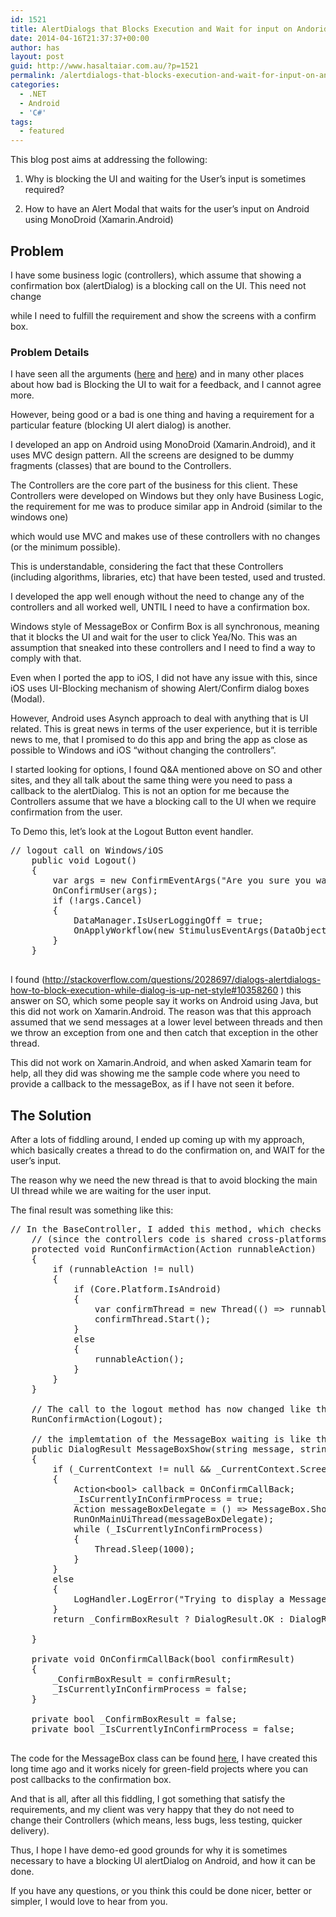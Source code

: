 ```yaml
---
id: 1521
title: AlertDialogs that Blocks Execution and Wait for input on Andorid (MonoDroid/Xamarin.Android)
date: 2014-04-16T21:37:37+00:00
author: has
layout: post
guid: http://www.hasaltaiar.com.au/?p=1521
permalink: /alertdialogs-that-blocks-execution-and-wait-for-input-on-andorid-monodroidxamarin-android-2/
categories:
  - .NET
  - Android
  - 'C#'
tags:
  - featured
---
```

This blog post aims at addressing the following:

1. Why is blocking the UI and waiting for the User&#8217;s input is sometimes required?
  
2. How to have an Alert Modal that waits for the user&#8217;s input on Android using MonoDroid (Xamarin.Android) 

## Problem

I have some business logic (controllers), which assume that showing a confirmation box (alertDialog) is a blocking call on the UI. This need not change
  
while I need to fulfill the requirement and show the screens with a confirm box. 

### Problem Details

I have seen all the arguments (<a href="http://stackoverflow.com/questions/6120567/android-how-to-get-a-modal-dialog-or-similar-modal-behavior" target="_blank">here</a> and <a href="http://stackoverflow.com/questions/2028697/dialogs-alertdialogs-how-to-block-execution-while-dialog-is-up-net-style" target="_blank">here</a>) and in many other places about how bad is Blocking the UI to wait for a feedback, and I cannot agree more.
  
However, being good or a bad is one thing and having a requirement for a particular feature (blocking UI alert dialog) is another. 

I developed an app on Android using MonoDroid (Xamarin.Android), and it uses MVC design pattern. All the screens are designed to be dummy fragments (classes) that are bound to the Controllers.
  
The Controllers are the core part of the business for this client. These Controllers were developed on Windows but they only have Business Logic, the requirement for me was to produce similar app in Android (similar to the windows one)
  
which would use MVC and makes use of these controllers with no changes (or the minimum possible).
  
This is understandable, considering the fact that these Controllers (including algorithms, libraries, etc) that have been tested, used and trusted. 

I developed the app well enough without the need to change any of the controllers and all worked well, UNTIL I need to have a confirmation box.
  
Windows style of MessageBox or Confirm Box is all synchronous, meaning that it blocks the UI and wait for the user to click Yea/No. This was an assumption that sneaked into these controllers and I need to find a way to comply with that.
  
Even when I ported the app to iOS, I did not have any issue with this, since iOS uses UI-Blocking mechanism of showing Alert/Confirm dialog boxes (Modal).
  
However, Android uses Asynch approach to deal with anything that is UI related. This is great news in terms of the user experience, but it is terrible news to me, that I promised to do this app and bring the app as close as possible to Windows and iOS &#8220;without changing the controllers&#8221;. 

I started looking for options, I found Q&A mentioned above on SO and other sites, and they all talk about the same thing were you need to pass a callback to the alertDialog. This is not an option for me because the Controllers assume that we have a blocking call to the UI when we require confirmation from the user.
  
To Demo this, let&#8217;s look at the Logout Button event handler. 

<pre class="brush: csharp; title: ; notranslate" title="">// logout call on Windows/iOS
	public void Logout()
	{
		var args = new ConfirmEventArgs("Are you sure you want to logout?", "Logout?");
		OnConfirmUser(args);
		if (!args.Cancel)
		{
			DataManager.IsUserLoggingOff = true;
			OnApplyWorkflow(new StimulusEventArgs(DataObject as IWorkflowDomain, Constants.Stimuli.Logout));
		}
	}
	</pre>

I found (http://stackoverflow.com/questions/2028697/dialogs-alertdialogs-how-to-block-execution-while-dialog-is-up-net-style#10358260 ) this answer on SO, which some people say it works on Android using Java, but this did not work on Xamarin.Android. The reason was that this approach assumed that we send messages at a lower level between threads and then we throw an exception from one and then catch that exception in the other thread.
  
This did not work on Xamarin.Android, and when asked Xamarin team for help, all they did was showing me the sample code where you need to provide a callback to the messageBox, as if I have not seen it before. 

## The Solution

After a lots of fiddling around, I ended up coming up with my approach, which basically creates a thread to do the confirmation on, and WAIT for the user&#8217;s input.
  
The reason why we need the new thread is that to avoid blocking the main UI thread while we are waiting for the user input.
  
The final result was something like this:

<pre class="brush: csharp; title: ; notranslate" title="">// In the BaseController, I added this method, which checks for platform and creats a new thread on Android only 
	// (since the controllers code is shared cross-platforms)
	protected void RunConfirmAction(Action runnableAction)
	{
		if (runnableAction != null)
		{
			if (Core.Platform.IsAndroid)
			{
				var confirmThread = new Thread(() =&gt; runnableAction());
				confirmThread.Start();
			}
			else
			{
				runnableAction();
			}
		}
	}
	
	// The call to the logout method has now changed like this:
	RunConfirmAction(Logout);
	
	// the implemtation of the MessageBox waiting is like this:
	public DialogResult MessageBoxShow(string message, string caption, MessageBoxButtons buttons, MessageBoxIcon icon, MessageBoxDefaultButton defaultButton)
	{
		if (_CurrentContext != null && _CurrentContext.Screen != null && MainForm.MainActivity != null)
		{
			Action&lt;bool&gt; callback = OnConfirmCallBack;
			_IsCurrentlyInConfirmProcess = true;
			Action messageBoxDelegate = () =&gt; MessageBox.Show(((Activity)MainForm.MainActivity), callback, message, caption, buttons);
			RunOnMainUiThread(messageBoxDelegate);
			while (_IsCurrentlyInConfirmProcess)
			{
				Thread.Sleep(1000);
			}				
		}
		else
		{
			LogHandler.LogError("Trying to display a Message box with no activity in the CurrentContext. Message was: " + message);
		}
		return _ConfirmBoxResult ? DialogResult.OK : DialogResult.No;

	}

	private void OnConfirmCallBack(bool confirmResult)
	{
		_ConfirmBoxResult = confirmResult;
		_IsCurrentlyInConfirmProcess = false;
	}

	private bool _ConfirmBoxResult = false;
	private bool _IsCurrentlyInConfirmProcess = false;
	</pre>

The code for the MessageBox class can be found <a href="http://stackoverflow.com/questions/10696769/messagebox-for-android-mono/14593853#14593853" target="_blank">here</a>, I have created this long time ago and it works nicely for green-field projects where you can post callbacks to the confirmation box. 

And that is all, after all this fiddling, I got something that satisfy the requirements, and my client was very happy that they do not need to change their Controllers (which means, less bugs, less testing, quicker delivery).
  
Thus, I hope I have demo-ed good grounds for why it is sometimes necessary to have a blocking UI alertDialog on Android, and how it can be done.
  
If you have any questions, or you think this could be done nicer, better or simpler, I would love to hear from you.